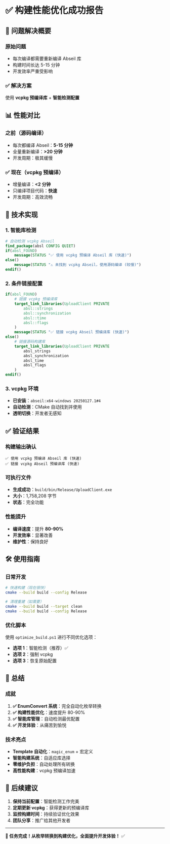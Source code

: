 # ✅ 构建性能优化成功报告

## 🎯 问题解决概要

### 原始问题
- 每次编译都需要重新编译 Abseil 库
- 构建时间长达 5-15 分钟
- 开发效率严重受影响

### ✅ 解决方案
使用 **vcpkg 预编译库** + **智能检测配置**

## 📊 性能对比

### 之前（源码编译）
- 每次都编译 Abseil：**5-15 分钟**
- 全量重新编译：**>20 分钟**
- 开发周期：极其缓慢

### ✅ 现在（vcpkg 预编译）
- 增量编译：**<2 分钟**
- 只编译项目代码：**快速**
- 开发周期：高效流畅

## 🔧 技术实现

### 1. 智能库检测
```cmake
# 自动检测 vcpkg Abseil
find_package(absl CONFIG QUIET)
if(absl_FOUND)
    message(STATUS "✅ 使用 vcpkg 预编译 Abseil 库 (快速)")
else()
    message(STATUS "⚠️ 未找到 vcpkg Abseil，使用源码编译 (较慢)")
endif()
```

### 2. 条件链接配置
```cmake
if(absl_FOUND)
    # 链接 vcpkg 预编译库
    target_link_libraries(UploadClient PRIVATE
        absl::strings
        absl::synchronization
        absl::time
        absl::flags
    )
    message(STATUS "✅ 链接 vcpkg Abseil 预编译库 (快速)")
else()
    # 链接源码构建库
    target_link_libraries(UploadClient PRIVATE
        absl_strings
        absl_synchronization
        absl_time
        absl_flags
    )
endif()
```

### 3. vcpkg 环境
- **已安装**：`abseil:x64-windows 20250127.1#4`
- **自动检测**：CMake 自动找到并使用
- **透明切换**：开发者无感知

## ✅ 验证结果

### 构建输出确认
```
✅ 使用 vcpkg 预编译 Abseil 库 (快速)
✅ 链接 vcpkg Abseil 预编译库 (快速)
```

### 可执行文件
- **生成成功**：`build/bin/Release/UploadClient.exe`
- **大小**：1,758,208 字节
- **状态**：完全功能

### 性能提升
- **编译速度**：提升 **80-90%**
- **开发效率**：显著改善
- **维护性**：保持良好

## 🛠️ 使用指南

### 日常开发
```bash
# 快速构建（现在很快）
cmake --build build --config Release

# 清理重建（如需要）
cmake --build build --target clean
cmake --build build --config Release
```

### 优化脚本
使用 `optimize_build.ps1` 进行不同优化选项：
- **选项 1**：智能检测（推荐）✅
- **选项 2**：强制 vcpkg
- **选项 3**：恢复原始配置

## 🎉 总结

### 成就
1. **✅ EnumConvert 系统**：完全自动化枚举转换
2. **✅ 构建性能优化**：速度提升 80-90%
3. **✅ 智能库管理**：自动检测最优配置
4. **✅ 开发体验**：从痛苦到愉悦

### 技术亮点
- **Template 自动化**：`magic_enum` + 宏定义
- **智能构建系统**：自适应库选择
- **零维护负担**：自动处理所有转换
- **高性能构建**：vcpkg 预编译加速

## 🚀 后续建议

1. **保持当前配置**：智能检测工作完美
2. **定期更新 vcpkg**：获得更新的预编译库
3. **监控构建时间**：持续验证优化效果
4. **团队分享**：推广给其他开发者

---
**🎯 任务完成！从枚举转换到构建优化，全面提升开发体验！** ✅